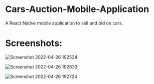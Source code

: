 # Cars-Auction-Mobile-Application
A React Native mobile application to sell and bid on cars.

# Screenshots:
![Screenshot 2022-04-26 192534](https://user-images.githubusercontent.com/36895792/165816292-bc2854e2-7a7b-438a-bb47-b4e58efa9c43.png)

![Screenshot 2022-04-26 192633](https://user-images.githubusercontent.com/36895792/165816341-c20f47c6-2e39-4c68-b9eb-2bbe08226473.png)

![Screenshot 2022-04-26 192724](https://user-images.githubusercontent.com/36895792/165816353-bad788e7-6de1-49a3-89a0-93608da6ce81.png)


